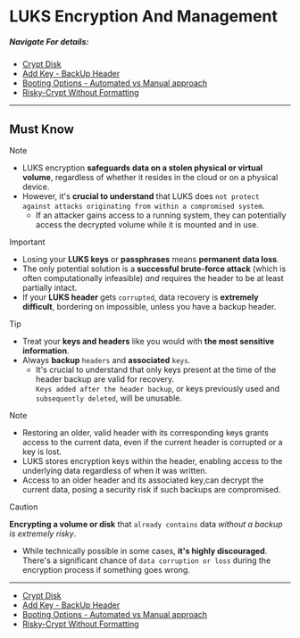
# LUKS Encryption And Management

##### Navigate For details:
- [Crypt Disk](/1.encrypt_luks.md)
- [Add Key - BackUp Header](/2.add_key_backup_header.md)
- [Booting Options - Automated vs Manual approach](/3_automate_decrypt_on_boot.md)
- [Risky-Crypt Without Formatting](/4.no_formatting_encryption.md)
 ---

## Must Know 

> [!NOTE]
>   - LUKS encryption **safeguards data on a stolen physical or virtual volume**, regardless of whether it resides in the cloud or on a physical device.
>   - However, it's **crucial to understand** that LUKS does `not protect against attacks originating from within a compromised system`. 
>     - If an attacker gains access to a running system, they can potentially access the decrypted volume while it is mounted and in use.

>[!IMPORTANT] 
> - Losing your **LUKS keys** or **passphrases** means **permanent data loss**.
> - The only potential solution is a **successful brute-force attack** (which is often computationally infeasible) *and* requires the header to be at least partially intact.
> - If your **LUKS header** gets `corrupted`, data recovery is **extremely difficult**, bordering on impossible, unless you have a backup header.

> [!TIP]
> - Treat your **keys and headers** like you would with **the most sensitive information**.
> - Always **backup** `headers` and **associated** `keys`.
>   -  It's crucial to understand that only keys present at the time of the header backup are valid for recovery.</br>`Keys added after the header backup`, or keys previously used and `subsequently deleted`, will be unusable.

>[!NOTE]
> - Restoring an older, valid header with its corresponding keys grants access to the current data, even if the current header is corrupted or a key is lost.
> - LUKS stores encryption keys within the header, enabling access to the underlying data regardless of when it was written.
> - Access to an older header and its associated key,can decrypt the current data, posing a security risk if such backups are compromised.

> [!CAUTION] 
> **Encrypting a volume or disk** that `already contains` data *without a backup is extremely risky*. 
> - While technically possible in some cases, **it's highly discouraged**.  There's a significant chance of `data corruption or loss` during the encryption process if something goes wrong.

---
- [Crypt Disk](/1.encrypt_luks.md)
- [Add Key - BackUp Header](/2.add_key_backup_header.md)
- [Booting Options - Automated vs Manual approach](/3_automate_decrypt_on_boot.md)
- [Risky-Crypt Without Formatting](/4.no_formatting_encryption.md)

